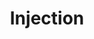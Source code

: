 ---
layout: tag-list
type: tag
title: Injection
slug: Injection
category: Tag
sidebar: false
description: >
    
---